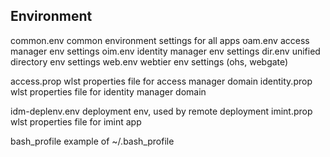 Environment
-----------

common.env      common environment settings for all apps
oam.env         access manager env settings
oim.env         identity manager env settings
dir.env         unified directory env settings
web.env         webtier env settings (ohs, webgate)

access.prop     wlst properties file for access manager domain
identity.prop   wlst properties file for identity manager domain

idm-deplenv.env deployment env, used by remote deployment
imint.prop      wlst properties file for imint app

bash_profile    example of ~/.bash_profile
